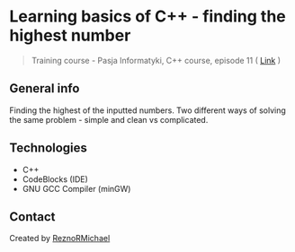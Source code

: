 # Learning basics of C++ - finding the highest number
> Training course - Pasja Informatyki, C++ course, episode 11 ( [Link](https://www.youtube.com/watch?v=63QjKBcIySs) )

## General info
Finding the highest of the inputted numbers. Two different ways of solving the same problem - simple and clean vs complicated.

## Technologies
* C++
* CodeBlocks (IDE)
* GNU GCC Compiler (minGW)

## Contact
Created by [ReznoRMichael](https://github.com/ReznoRMichael)